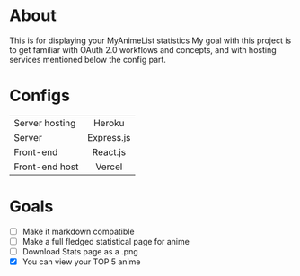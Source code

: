 # About
This is for displaying your  MyAnimeList statistics
My goal with this project is to get familiar with OAuth 2.0 workflows and concepts, and with hosting services mentioned below the config part.

# Configs
|                |             |
| :---           |    :----:   |
| Server hosting | Heroku      |
| Server         | Express.js  |
| Front-end      | React.js    |
| Front-end host | Vercel      |   
   
# Goals
- [ ] Make it markdown compatible
- [ ] Make a full fledged statistical page for anime 
- [ ] Download Stats page as a .png 
- [x] You can view your TOP 5 anime
